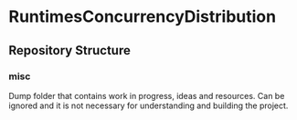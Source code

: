 # RuntimesConcurrencyDistribution
## Repository Structure
### misc
Dump folder that contains work in progress, ideas and resources. Can be ignored and it is not necessary for understanding and building the project.